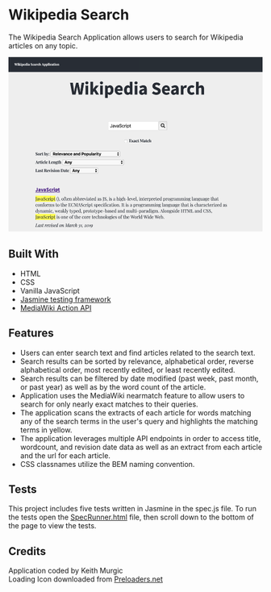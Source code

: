 # Wikipedia Search

The Wikipedia Search Application allows users to search for Wikipedia articles on any topic. 

<img src='screenshot.png' width='514px' height='346px'>

## Built With

* HTML
* CSS
* Vanilla JavaScript
* [Jasmine testing framework](https://jasmine.github.io/)
* [MediaWiki Action API](https://www.mediawiki.org/wiki/API:Main_page)


## Features

* Users can enter search text and find articles related to the search text.
* Search results can be sorted by relevance, alphabetical order, reverse alphabetical order, most recently edited, or least recently edited.
* Search results can be filtered by date modified (past week, past month, or past year) as well as by the word count of the article.
* Application uses the MediaWiki nearmatch feature to allow users to search for only nearly exact matches to their queries.
* The application scans the extracts of each article for words matching any of the search terms in the user's query and highlights the matching terms in yellow.
* The application leverages multiple API endpoints in order to access title, wordcount, and revision date data as well as an extract from each article and the url for each article.
* CSS classnames utilize the BEM naming convention.

## Tests

This project includes five tests written in Jasmine in the spec.js file.  To run the tests open the [SpecRunner.html](https://kdybvig.github.io/Wikipedia-Search/SpecRunner.html) file, then scroll down to the bottom of the page to view the tests.

## Credits
Application coded by Keith Murgic  
Loading Icon downloaded from [Preloaders.net](https://icons8.com/preloaders/)
